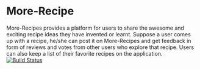 # More-Recipe
More-Recipes provides a platform for users to share the awesome and exciting  recipe ideas they have invented or learnt.  Suppose a user comes up with a recipe,  he/she can post it on More-Recipes and  get feedback in form of reviews and votes from other users who explore that recipe. Users can also keep a list of their favorite recipes on the application.
[![Build Status](https://travis-ci.org/emasys/More-Recipe.svg?branch=master)](https://travis-ci.org/emasys/More-Recipe)
